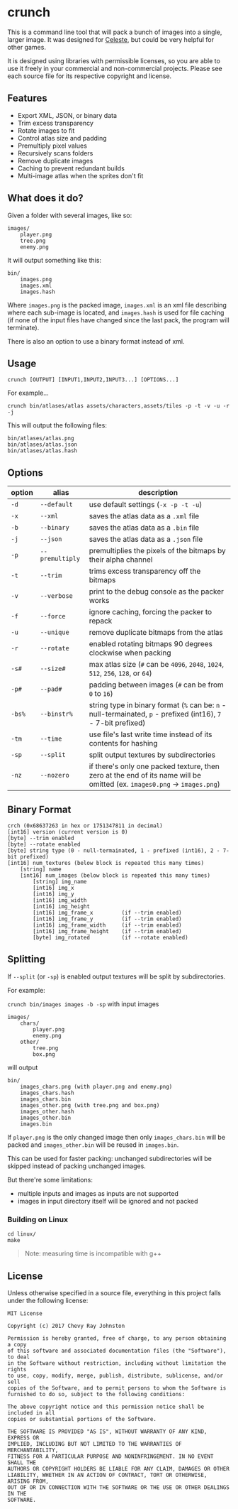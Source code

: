 # crunch

This is a command line tool that will pack a bunch of images into a single, larger image. It was designed for [Celeste](http://www.celestegame.com/), but could be very helpful for other games.

It is designed using libraries with permissible licenses, so you are able to use it freely in your commercial and non-commercial projects. Please see each source file for its respective copyright and license.

## Features

- Export XML, JSON, or binary data
- Trim excess transparency
- Rotate images to fit
- Control atlas size and padding
- Premultiply pixel values
- Recursively scans folders
- Remove duplicate images
- Caching to prevent redundant builds
- Multi-image atlas when the sprites don't fit

## What does it do?

Given a folder with several images, like so:

```text
images/
    player.png
    tree.png
    enemy.png
```

It will output something like this:

```text
bin/
    images.png
    images.xml
    images.hash
```

Where `images.png` is the packed image, `images.xml` is an xml file describing where each sub-image is located, and `images.hash` is used for file caching (if none of the input files have changed since the last pack, the program will terminate).

There is also an option to use a binary format instead of xml.

## Usage

`crunch [OUTPUT] [INPUT1,INPUT2,INPUT3...] [OPTIONS...]`

For example...

`crunch bin/atlases/atlas assets/characters,assets/tiles -p -t -v -u -r -j`

This will output the following files:

```text
bin/atlases/atlas.png
bin/atlases/atlas.json
bin/atlases/atlas.hash
```

## Options

| option          | alias           | description     |
| --------------- | --------------- | --------------- |
| `-d`            | `--default`     | use default settings (`-x -p -t -u`) |
| `-x`            | `--xml`         | saves the atlas data as a `.xml` file |
| `-b`            | `--binary`      | saves the atlas data as a `.bin` file |
| `-j`            | `--json`        | saves the atlas data as a `.json` file |
| `-p`            | `--premultiply` | premultiplies the pixels of the bitmaps by their alpha channel |
| `-t`            | `--trim`        | trims excess transparency off the bitmaps |
| `-v`            | `--verbose`     | print to the debug console as the packer works |
| `-f`            | `--force`       | ignore caching, forcing the packer to repack |
| `-u`            | `--unique`      | remove duplicate bitmaps from the atlas |
| `-r`            | `--rotate`      | enabled rotating bitmaps 90 degrees clockwise when packing |
| `-s#`           | `--size#`       | max atlas size (`#` can be `4096`, `2048`, `1024`, `512`, `256`, `128`, or `64`) |
| `-p#`           | `--pad#`        | padding between images (`#` can be from `0` to `16`) |
| `-bs%`          | `--binstr%`     | string type in binary format (`%` can be: `n` - null-termainated, `p` - prefixed (int16), `7` - 7-bit prefixed) |
| `-tm`           | `--time`        | use file's last write time instead of its contents for hashing |
| `-sp`           | `--split`       | split output textures by subdirectories |
| `-nz`           | `--nozero`      | if there's only one packed texture, then zero at the end of its name will be omitted (ex. `images0.png` -> `images.png`) |

## Binary Format

```text
crch (0x68637263 in hex or 1751347811 in decimal)
[int16] version (current version is 0)
[byte] --trim enabled
[byte] --rotate enabled
[byte] string type (0 - null-termainated, 1 - prefixed (int16), 2 - 7-bit prefixed)
[int16] num_textures (below block is repeated this many times)
    [string] name
    [int16] num_images (below block is repeated this many times)
        [string] img_name
        [int16] img_x
        [int16] img_y
        [int16] img_width
        [int16] img_height
        [int16] img_frame_x         (if --trim enabled)
        [int16] img_frame_y         (if --trim enabled)
        [int16] img_frame_width     (if --trim enabled)
        [int16] img_frame_height    (if --trim enabled)
        [byte] img_rotated          (if --rotate enabled)
```

## Splitting

If `--split` (or `-sp`) is enabled output textures will be split by subdirectories.

For example:

`crunch bin/images images -b -sp` with input images

```text
images/
    chars/
        player.png
        enemy.png
    other/
        tree.png
        box.png
```

will output

```text
bin/
    images_chars.png (with player.png and enemy.png)
    images_chars.hash
    images_chars.bin
    images_other.png (with tree.png and box.png)
    images_other.hash
    images_other.bin
    images.bin
```

If `player.png` is the only changed image then only `images_chars.bin` will be packed
and `images_other.bin`  will be reused in `images.bin`.

This can be used for faster packing: unchanged subdirectories will be skipped
instead of packing unchanged images.

But there're some limitations:

- multiple inputs and images as inputs are not supported
- images in input directory itself will be ignored and not packed

### Building on Linux

```text
cd linux/
make
```

> Note: measuring time is incompatible with g++

## License

Unless otherwise specified in a source file, everything in this project falls under the following license:

```text
MIT License

Copyright (c) 2017 Chevy Ray Johnston

Permission is hereby granted, free of charge, to any person obtaining a copy
of this software and associated documentation files (the "Software"), to deal
in the Software without restriction, including without limitation the rights
to use, copy, modify, merge, publish, distribute, sublicense, and/or sell
copies of the Software, and to permit persons to whom the Software is
furnished to do so, subject to the following conditions:

The above copyright notice and this permission notice shall be included in all
copies or substantial portions of the Software.

THE SOFTWARE IS PROVIDED "AS IS", WITHOUT WARRANTY OF ANY KIND, EXPRESS OR
IMPLIED, INCLUDING BUT NOT LIMITED TO THE WARRANTIES OF MERCHANTABILITY,
FITNESS FOR A PARTICULAR PURPOSE AND NONINFRINGEMENT. IN NO EVENT SHALL THE
AUTHORS OR COPYRIGHT HOLDERS BE LIABLE FOR ANY CLAIM, DAMAGES OR OTHER
LIABILITY, WHETHER IN AN ACTION OF CONTRACT, TORT OR OTHERWISE, ARISING FROM,
OUT OF OR IN CONNECTION WITH THE SOFTWARE OR THE USE OR OTHER DEALINGS IN THE
SOFTWARE.
```
